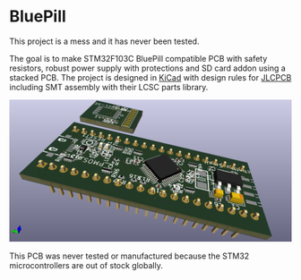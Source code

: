 # BluePill

This project is a mess and it has never been tested.

The goal is to make STM32F103C BluePill compatible PCB with safety resistors, robust power supply with protections and SD card addon using a stacked PCB. The project is designed in [KiCad](https://www.kicad.org/) with design rules for [JLCPCB](https://jlcpcb.com/) including SMT assembly with their LCSC parts library.

![Render](/render3D.png)

This PCB was never tested or manufactured because the STM32 microcontrollers are out of stock globally.
